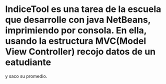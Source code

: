 # IndiceTool es una tarea de la escuela que desarrolle con java NetBeans, imprimiendo por consola. En ella, usando la estructura MVC(Model View Controller) recojo datos de un eatudiante
y saco su promedio.
